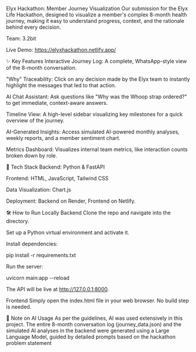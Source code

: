 Elyx Hackathon: Member Journey Visualization
Our submission for the Elyx Life Hackathon, designed to visualize a member's complex 8-month health journey, making it easy to understand progress, context, and the rationale behind every decision.

Team: 3.2bit

Live Demo: https://elyxhackathon.netlify.app/

✨ Key Features
Interactive Journey Log: A complete, WhatsApp-style view of the 8-month conversation.

"Why" Traceability: Click on any decision made by the Elyx team to instantly highlight the messages that led to that action.

AI Chat Assistant: Ask questions like "Why was the Whoop strap ordered?" to get immediate, context-aware answers.

Timeline View: A high-level sidebar visualizing key milestones for a quick overview of the journey.

AI-Generated Insights: Access simulated AI-powered monthly analyses, weekly reports, and a member sentiment chart.

Metrics Dashboard: Visualizes internal team metrics, like interaction counts broken down by role.

🚀 Tech Stack
Backend: Python & FastAPI

Frontend: HTML, JavaScript, Tailwind CSS

Data Visualization: Chart.js

Deployment: Backend on Render, Frontend on Netlify.

🛠️ How to Run Locally
Backend
Clone the repo and navigate into the directory.

Set up a Python virtual environment and activate it.

Install dependencies:

pip install -r requirements.txt

Run the server:

uvicorn main:app --reload

The API will be live at http://127.0.0.1:8000.

Frontend
Simply open the index.html file in your web browser. No build step is needed.

🤖 Note on AI Usage
As per the guidelines, AI was used extensively in this project. The entire 8-month conversation log (journey_data.json) and the simulated AI analyses in the backend were generated using a Large Language Model, guided by detailed prompts based on the hackathon problem statement
